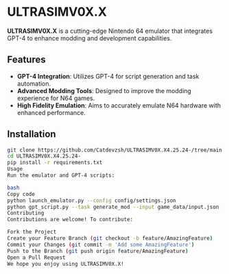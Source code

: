  
 # ULTRASIMV0X.X

**ULTRASIMV0X.X** is a cutting-edge Nintendo 64 emulator that integrates GPT-4 to enhance modding and development capabilities.

## Features

- **GPT-4 Integration**: Utilizes GPT-4 for script generation and task automation.
- **Advanced Modding Tools**: Designed to improve the modding experience for N64 games.
- **High Fidelity Emulation**: Aims to accurately emulate N64 hardware with enhanced performance.

## Installation

```bash
git clone https://github.com/Catdevzsh/ULTRASIMV0X.X4.25.24-/tree/main
cd ULTRASIMV0X.X4.25.24-
pip install -r requirements.txt
Usage
Run the emulator and GPT-4 scripts:

bash
Copy code
python launch_emulator.py --config config/settings.json
python gpt_script.py --task generate_mod --input game_data/input.json
Contributing
Contributions are welcome! To contribute:

Fork the Project
Create your Feature Branch (git checkout -b feature/AmazingFeature)
Commit your Changes (git commit -m 'Add some AmazingFeature')
Push to the Branch (git push origin feature/AmazingFeature)
Open a Pull Request
We hope you enjoy using ULTRASIMV0X.X!
